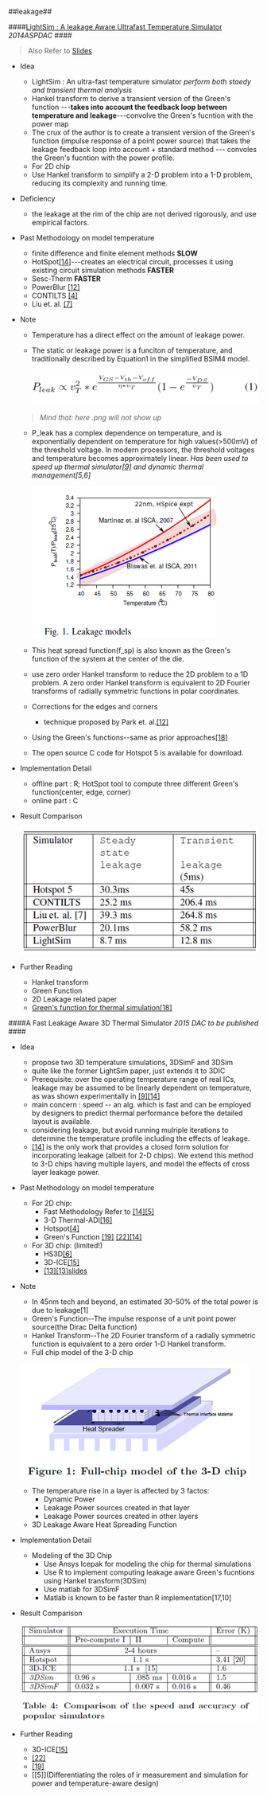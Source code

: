 ##leakage##

####[LightSim : A leakage Aware Ultrafast Temperature Simulator](http://www.cse.iitd.ac.in/~srsarangi/files/papers/lightsim.pdf) *2014ASPDAC* ####
	
> Also Refer to [Slides](http://www.aspdac.com/aspdac2014/technical_program/pdf/9C-3.pdf)

+ Idea
	* LightSim : An ultra-fast temperature simulator  *perform both staedy and transient thermal analysis*
	* Hankel transform to derive a transient version of the Green's function ---**takes into account the feedback loop between temperature and leakage**---convolve the Green's fucntion with the power map
	* The crux of the author is to create a transient version of the Green's function (impulse response of a point power source) that takes the leakage feedback loop into account + standard method --- convoles the Green's fucntion with the power profile.
	* For 2D chip
	* Use Hankel transform to simplify a 2-D problem into a 1-D problem, reducing its complexity and running time.

+ Deficiency
	* the leakage at the rim of the chip are not derived rigorously, and use empirical factors.

+ Past Methodology on model temperature
	* finite difference and finite element methods **SLOW**
	* HotSpot[[14]](http://www.cs.virginia.edu/~skadron/Papers/hotspot_isca03.pdf)---creates an electrical circuit, processes it using existing circuit simulation methods **FASTER**  
	* Sesc-Therm **FASTER**
	* PowerBlur [[12]](https://www.researchgate.net/publication/224129688_Experimental_validation_of_the_power_blurring_method)
	* CONTILTS [[4]](http://euler.ecs.umass.edu/research/hkk-Jolpe-2007.pdf)
	* Liu et. al. [[7]](http://www.pitt.edu/~juy9/papers/thermal_iccad05.pdf)
	
+ Note
	* Temperature has a direct effect on the amount of leakage power.
	* The static or leakage power is a funciton of temperature, and traditionally described by Equation1 in the simplified BSIM4 model.
	
		![BSIM4](/img/3DIC/LightSim/BSIM4.PNG)
	> *Mind that: here .png will not show up*

	* P_leak has a complex dependence on temperature, and is exponentially dependent on temperature for high values(>500mV) of the threshold voltage. In modern processors, the threshold voltages and temperature becomes approximately linear. *Has been used to speed up thermal simulator[[9]](http://ecee.colorado.edu/~shangl/papers/liu07mar.pdf) and dynamic thermal management[5,6]*
	
		![Leakage model](/img/3DIC/LightSim/Leakage_Models.PNG)

	* This heat spread function(f_sp) is also known as the Green's function of the system at the center of the die.
	* use zero order Hankel transform to reduce the 2D problem to a 1D problem. A zero order Hankel transform is equivalent to 2D Fourier transforms of radially symmetric functions in polar coordinates.
	* Corrections for the edges and corners
		* technique proposed by Park et. al.[[12]](https://www.researchgate.net/publication/224129688_Experimental_validation_of_the_power_blurring_method)
	* Using the Green's functions--same as prior approaches[[18]](http://www.ee.umn.edu/users/sachin/conf/iccad05yz.pdf)
	* The open source C code for Hotspot 5 is available for download.

+ Implementation Detail
	* offline part : R; HotSpot tool to compute three different Green's function(center, edge, corner)
	* online part : C

+ Result Comparison

    ![Result Comparison](/img/3DIC/LightSim/Speed.PNG)

+ Further Reading
	* Hankel transform
	* Green Function 
	* 2D Leakage related paper
	* [Green's function for thermal simulation[18]](http://www.ee.umn.edu/users/sachin/conf/iccad05yz.pdf)


####A Fast Leakage Aware 3D Thermal Simulator *2015 DAC to be published* ####

+ Idea
	* propose two 3D temperature simulations, 3DSimF and 3DSim 
	* quite like the former LightSim paper, just extends it to 3DIC
	* Prerequisite: over the operating temperature range of real ICs, leakage may be assumed to be linearly dependent on temperature, as was shown experimentally in [[9]](http://ecee.colorado.edu/~shangl/papers/liu07mar.pdf)[[14]](http://www.cse.iitd.ac.in/~srsarangi/files/papers/lightsim.pdf)
	* main concern : speed -- an alg. which is fast and can be employed by designers to predict thermal performance before the detailed layout is available.
	* considering leakage, but avoid running mulriple iterations to determine the temperature profile including the effects of leakage.
	* [[14]](http://www.cse.iitd.ac.in/~srsarangi/files/papers/lightsim.pdf) is the only work that provides a closed form solution for incorporating leakage (albeit for 2-D chips). We extend this method to 3-D chips having multiple layers, and model the effects of cross layer leakage power.
+ Past Methodology on model temperature	
	* For 2D chip: 
		+ Fast Methodology Refer to [[14]](http://www.cse.iitd.ac.in/~srsarangi/files/papers/lightsim.pdf)[[5]](http://pan.baidu.com/s/1PChmY)
		+ 3-D Thermal-ADI[[16]](http://robertdick.org/talp/papers/wang-thermal-adi.pdf)
		+ Hotspot[[4]](http://www.cs.virginia.edu/~skadron/Papers/hotspot_tvlsi06.pdf)
		+ Green's Function [[19]](http://www.ee.umn.edu/users/sachin/conf/iccad05yz.pdf) [[22]](http://pan.baidu.com/s/1mh05vXe)[[14]](http://www.cse.iitd.ac.in/~srsarangi/files/papers/lightsim.pdf)
	* For 3D chip: (limited!)
		+ HS3D[[6]](https://www.ece.ucsb.edu/~yuanxie/Papers/ISQED06-3D.pdf)
		+ 3D-ICE[[15]](http://esl.epfl.ch/files/content/sites/esl/files/3dice/3D-ICE_ICCAD2010.pdf)
		+ [[13]](http://pan.baidu.com/s/1PChmY)[[13]slides](http://www.aspdac.com/aspdac2013/archive/pdf/6B-1.pdf)
		
+ Note
	* In 45nm tech and beyond, an estimated 30-50% of the total power is due to leakage[1]
	* Green's Function--The impulse response of a unit point power source(the Dirac Delta function)
	* Hankel Transform--The 2D Fourier transform of a radially symmetric function is equivalent to a zero order 1-D Hankel transform.
	* Full chip model of the 3-D chip
	
	![Full_Chip_Model](/img/3DIC/Fast_Leakage_Aware_3DIC_Thermal_Simulator/Full_Chip_Model.PNG)

	* The temperature rise in a layer is affected by 3 factos:
		+ Dynamic Power 
		+ Leakage Power sources created in that layer 
		+ Leakage Power sources created in other layers 
	* 3D Leakage Aware Heat Spreading Function

+ Implementation Detail
	* Modeling of the 3D Chip
		+ Use Ansys Icepak for modeling the chip for thermal simulations
		+ Use R to implement computing leakage aware Green's fucntions using Hankel transform(3DSim)
		+ Use matlab for 3DSimF 
		+ Matlab is known to be faster than R implementation[17,10]

+ Result Comparison

	![Result_Comparison](/img/3DIC/Fast_Leakage_Aware_3DIC_Thermal_Simulator/Result_Comparison.PNG)

+ Further Reading
	* 3D-ICE[[15]](http://esl.epfl.ch/files/content/sites/esl/files/3dice/3D-ICE_ICCAD2010.pdf)
	* [[22]](http://pan.baidu.com/s/1mh05vXe)
	* [[19]](http://www.ee.umn.edu/users/sachin/conf/iccad05yz.pdf)
	* [[5]](Differentiating the roles of ir measurement and simulation for power and temperature-aware design)
	
